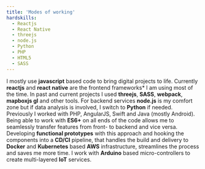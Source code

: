 ```yaml
---
title: 'Modes of working'
hardskills:
  - Reactjs
  - React Native
  - threejs
  - node.js
  - Python
  - PHP
  - HTML5
  - SASS
---
```


I mostly use **javascript** based code to bring digital projects to life. Currently **reactjs** and **react native** are the frontend frameworks\* I am using most of the time. In past and current projects I used **threejs**, **SASS**, **webpack**, **mapboxjs gl** and other tools. For backend services **node.js** is my comfort zone but if data analysis is involved, I switch to **Python** if needed. Previously I worked with PHP, AngularJS, Swift and Java (mostly Android).
Being able to work with **ES6+** on all ends of the code allows me to seamlessly transfer features from front- to backend and vice versa. Developing **functional prototypes** with this approach and hooking the components into a **CD/CI** pipeline, that handles the build and delivery to **Docker** and **Kubernetes** based **AWS** infrastructure, streamlines the process and saves me more time.
I work with **Arduino** based micro-controllers to create multi-layered **IoT** services.
